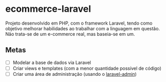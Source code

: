 # ecommerce-laravel
Projeto desenvolvido em PHP, com o framework Laravel, tendo como objetivo melhorar habilidades ao trabalhar com a linguagem em questão. Não trata-se de um e-commerce real, mas baseia-se em um.

## Metas

- [ ] Modelar a base de dados via Laravel
- [ ] Criar views e templates (com a menor quantidade possível de código)
- [ ] Criar uma área de administração (usando o [laravel-admin](https://laravel-admin.org/))
